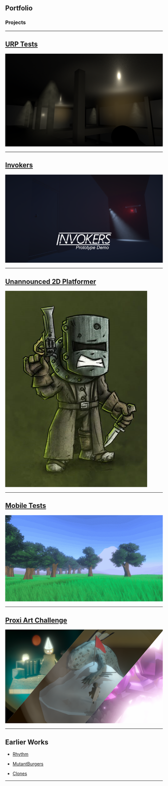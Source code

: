 ## Portfolio

### Projects

---
[URP Tests](/LoveSick)
---
[<img src="images/Desuki1.PNG?raw=true"/>](/LoveSick)

---
[Invokers](/Invokers)
---
[<img src="images/Invokers_StoreHeader.png?raw=true"/>](/Invokers)

---
[Unannounced 2D Platformer](/Ned)
---
[<img src="images/Ned.png?raw=true"/>](/Ned)

---
[Mobile Tests](/GrandNight)
---
[<img src="images/GN_1.gif?raw=true"/>](/GrandNight)

---
[Proxi Art Challenge](/ProxiArtChallenge)
---
[<img src="images/Proxi Art Header.png?raw=true"/>](/ProxiArtChallenge)

---
Earlier Works
---
- [Rhythm](/Rhythm)

- [MutantBurgers](/MutantBurgers)

- [Clones](/Clones)




<!--
---

### Category Name 2

[Sample Page](/sample_page)
- [Project 1 Title](http://example.com/)

---
-->



---
<!-- Remove above link if you don't want to attibute -->

